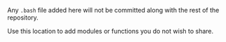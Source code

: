 Any `.bash` file added here will not be committed along with the rest of the
repository.

Use this location to add modules or functions you do not wish to share.

